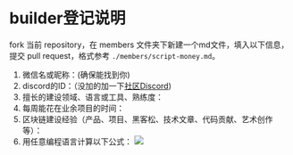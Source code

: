 # builder登记说明

fork 当前 repository，在 members 文件夹下新建一个md文件，填入以下信息，提交 pull request，格式参考 `./members/script-money.md`。

1. 微信名或昵称：(确保能找到你)
2. discord的ID：（没加的加一下[社区Discord](https://discord.gg/KVVj6AGgDZ))
3. 擅长的建设领域、语言或工具、熟练度：
4. 每周能花在业余项目的时间：
5. 区块链建设经验（产品、项目、黑客松、技术文章、代码贡献、艺术创作等）：
6. 用任意编程语言计算以下公式：
![](https://latex.codecogs.com/svg.image?\sum_{n=1}^{100}\left&space;(n^{3}-\sqrt[3]{n}&space;\right&space;))
